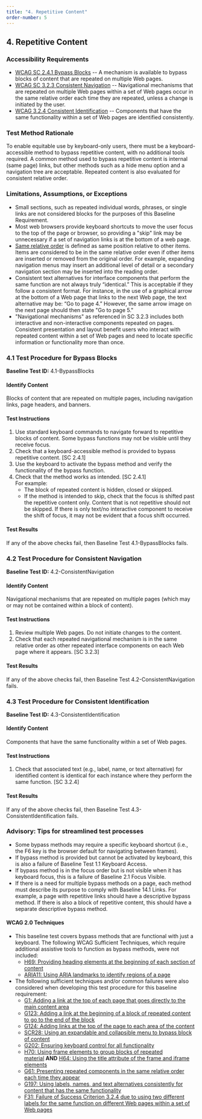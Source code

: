 ```yaml
---
title: "4. Repetitive Content"
order-number: 5
---
```

## 4. Repetitive Content

### Accessibility Requirements

-   [WCAG SC 2.4.1 Bypass Blocks](https://www.w3.org/TR/UNDERSTANDING-WCAG20/navigation-mechanisms-skip.html) -- A mechanism is available to bypass blocks of content that are repeated on multiple Web pages.
-   [WCAG SC 3.2.3 Consistent Navigation](https://www.w3.org/TR/UNDERSTANDING-WCAG20/consistent-behavior-consistent-locations.html) -- Navigational mechanisms that are repeated on multiple Web pages within a set of Web pages occur in the same relative order each time they are repeated, unless a change is initiated by the user.
-   [WCAG 3.2.4 Consistent Identification](https://www.w3.org/TR/UNDERSTANDING-WCAG20/consistent-behavior-consistent-functionality.html) -- Components that have the same functionality within a set of Web pages are identified consistently.

### Test Method Rationale

To enable equitable use by keyboard-only users, there must be a keyboard-accessible method to bypass repetitive content, with no additional tools required. A common method used to bypass repetitive content is internal (same page) links, but other methods such as a hide menu option and a navigation tree are acceptable. Repeated content is also evaluated for consistent relative order.

### Limitations, Assumptions, or Exceptions
* Small sections, such as repeated individual words, phrases, or single links are not considered blocks for the purposes of this Baseline Requirement.
* Most web browsers provide keyboard shortcuts to move the user focus to the top of the page or browser, so providing a "skip" link may be unnecessary if a set of navigation links is at the bottom of a web page.
* [Same relative order](https://www.w3.org/TR/UNDERSTANDING-WCAG20/consistent-behavior-consistent-locations.html#samerelorderdef) is defined as same position relative to other items. Items are considered to be in the same relative order even if other items are inserted or removed from the original order. For example, expanding navigation menus may insert an additional level of detail or a secondary navigation section may be inserted into the reading order.
* Consistent text alternatives for interface components that perform the same function are not always truly “identical.” This is acceptable if they follow a consistent format. For instance, in the use of a graphical arrow at the bottom of a Web page that links to the next Web page, the text alternative may be: “Go to page 4.” However, the same arrow image on the next page should then state "Go to page 5."
* "Navigational mechanisms" as referenced in SC 3.2.3 includes both interactive and non-interactive components repeated on pages. Consistent presentation and layout benefit users who interact with repeated content within a set of Web pages and need to locate specific information or functionality more than once. 


### 4.1 Test Procedure for Bypass Blocks

**Baseline Test ID:** 4.1-BypassBlocks
#### Identify Content
<p id="1IC">Blocks of content that are repeated on multiple pages, including navigation links, page headers, and banners.</p>

#### Test Instructions
<ol id="1TI">
    <li id="1TI-1">Use standard keyboard commands to navigate forward to repetitive blocks of content. Some bypass functions may not be visible until they receive focus.</li>
    <li id="1TI-2">Check that a keyboard-accessible method is provided to bypass repetitive content. [SC 2.4.1]</li>
    <li id="1TI-3">Use the keyboard to activate the bypass method and verify the functionality of the bypass function.</li>
    <li id="1TI-4">Check that the method works as intended. [SC 2.4.1]<br>
        For example:
        <ul>
            <li>The block of repeated content is hidden, closed or skipped.</li>
            <li>If the method is intended to skip, check that the focus is shifted past the repetitive content only. Content that is not repetitive should not be skipped. If there is only text/no interactive component to receive the shift of focus, it may not be evident that a focus shift occurred.</li>
        </ul></li>
</ol>

#### Test Results
<p id="1TR">If any of the above checks fail, then Baseline Test 4.1-BypassBlocks fails.</p>

### 4.2 Test Procedure for Consistent Navigation

**Baseline Test ID:** 4.2-ConsistentNavigation
#### Identify Content
<p id="2IC">Navigational mechanisms that are repeated on multiple pages (which may or may not be contained within a block of content).</p>

#### Test Instructions
<ol id="2TI">
    <li id="2TI-1">Review multiple Web pages. Do not initiate changes to the content.</li>
    <li id="2TI-2">Check that each repeated navigational mechanism is in the same relative order as other repeated interface components on each Web page where it appears. [SC 3.2.3]</li>
</ol>

#### Test Results
<p id="2TR">If any of the above checks fail, then Baseline Test 4.2-ConsistentNavigation fails.</p>

### 4.3 Test Procedure for Consistent Identification

**Baseline Test ID:** 4.3-ConsistentIdentification
#### Identify Content
<p id="3IC">Components that have the same functionality within a set of Web pages.</p>

#### Test Instructions
<ol id="3TI">
    <li id="3TI-1">Check that associated text (e.g., label, name, or text alternative) for identified content is identical for each instance where they perform the same function. [SC 3.2.4] </li>
</ol>

#### Test Results
<p id="3TR">If any of the above checks fail, then Baseline Test 4.3-ConsistentIdentification fails.</p>

### Advisory: Tips for streamlined test processes

-   Some bypass methods may require a specific keyboard shortcut (i.e., the F6 key is the browser default for navigating between frames).
-   If bypass method is provided but cannot be activated by keyboard, this is also a failure of Baseline Test 1.1 Keyboard Access.
-   If bypass method is in the focus order but is not visible when it has keyboard focus, this is a failure of Baseline 2.1 Focus Visible.
-   If there is a need for multiple bypass methods on a page, each method must describe its purpose to comply with Baseline 14.1 Links. For example, a page with repetitive links should have a descriptive bypass method. If there is also a block of repetitive content, this should have a separate descriptive bypass method.

#### WCAG 2.0 Techniques
-   This baseline test covers bypass methods that are functional with just a keyboard. The following WCAG Sufficient Techniques, which require additional assistive tools to function as bypass methods, were not included:
    -   [H69: Providing heading elements at the beginning of each section of content](https://www.w3.org/TR/WCAG20-TECHS/H69.html)
    -   [ARIA11: Using ARIA landmarks to identify regions of a page](https://www.w3.org/WAI/WCAG21/Techniques/aria/ARIA11.html)
-   The following sufficient techniques and/or common failures were also considered when developing this test procedure for this baseline requirement:
    -   [G1: Adding a link at the top of each page that goes directly to the main content area](https://www.w3.org/TR/WCAG20-TECHS/G1.html)
    -   [G123: Adding a link at the beginning of a block of repeated content to go to the end of the block](https://www.w3.org/TR/WCAG20-TECHS/G123.html)
    -   [G124: Adding links at the top of the page to each area of the content](https://www.w3.org/TR/WCAG20-TECHS/G124.html)
    -   [SCR28: Using an expandable and collapsible menu to bypass block of content](https://www.w3.org/TR/WCAG20-TECHS/SCR28.html)
    -   [G202: Ensuring keyboard control for all functionality](https://www.w3.org/TR/WCAG20-TECHS/G202.html)
    -   [H70: Using frame elements to group blocks of repeated material](https://www.w3.org/TR/WCAG20-TECHS/H70.html) **AND** [H64: Using the title attribute of the frame and iframe elements](https://www.w3.org/TR/WCAG20-TECHS/H64.html)
    -   [G61: Presenting repeated components in the same relative order each time they appear](https://www.w3.org/TR/WCAG20-TECHS/G61.html)
    -   [G197: Using labels, names, and text alternatives consistently for content that has the same functionality](https://www.w3.org/TR/WCAG20-TECHS/G197.html)
    -   [F31: Failure of Success Criterion 3.2.4 due to using two different labels for the same function on different Web pages within a set of Web pages](https://www.w3.org/TR/WCAG20-TECHS/F31.html)
